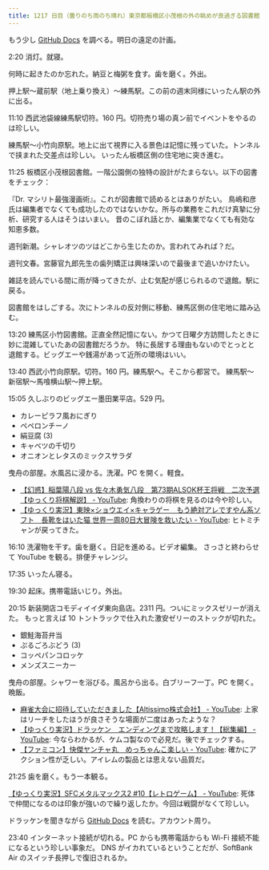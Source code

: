 ```yaml
---
title: 1217 日目（曇りのち雨のち晴れ）東京都板橋区小茂根の外の眺めが良過ぎる図書館と練馬区小竹の記憶から抜けていた図書館
---
```


もう少し [GitHub Docs] を調べる。明日の遠足の計画。

2:20 消灯。就寝。

何時に起きたのか忘れた。納豆と梅粥を食す。歯を磨く。外出。

押上駅～蔵前駅（地上乗り換え）～練馬駅。この前の週末同様にいったん駅の外に出る。

11:10 西武池袋線練馬駅切符。160 円。切符売り場の真ン前でイベントをやるのは珍しい。

練馬駅～小竹向原駅。地上に出て視界に入る景色は記憶に残っていた。トンネルで挟まれた交差点は珍しい。
いったん板橋区側の住宅地に突き進む。

11:25 板橋区小茂根図書館。一階公園側の独特の設計がたまらない。以下の図書をチェック：

『Dr. マシリト最強漫画術』。これが図書館で読めるとはありがたい。
鳥嶋和彦氏は編集者でなくても成功したのではないかな。所与の業務をこれだけ真摯に分析、研究する人はそうはいまい。
昔のこぼれ話とか、編集業でなくても有効な知恵多数。

週刊新潮。シャレオツのツはどこから生じたのか。言われてみれば？だ。

週刊文春。宮藤官九郎先生の歯列矯正は興味深いので最後まで追いかけたい。

雑誌を読んでいる間に雨が降ってきたが、止む気配が感じられるので退館。駅に戻る。

図書館をはしごする。次にトンネルの反対側に移動、練馬区側の住宅地に踏み込む。

13:20 練馬区小竹図書館。正直全然記憶にない。かつて日曜夕方訪問したときに妙に混雑していたあの図書館だろうか。
特に長居する理由もないのでとっとと退館する。ビッグエーや銭湯があって近所の環境はいい。

13:40 西武小竹向原駅。切符。160 円。練馬駅へ。そこから都営で。
練馬駅～新宿駅～馬喰横山駅～押上駅。

15:05 久しぶりのビッグエー墨田業平店。529 円。

* カレーピラフ風おにぎり
* ペペロンチーノ
* 絹豆腐 (3)
* キャベツの千切り
* オニオンとレタスのミックスサラダ

曳舟の部屋。水風呂に浸かる。洗濯。PC を開く。軽食。

* [【幻惑】稲葉陽八段 vs 佐々木勇気八段　第73期ALSOK杯王将戦　二次予選【ゆっくり将棋解説】 - YouTube](https://www.youtube.com/watch?v=Lws-R0L1Fh4):
  角換わりの将棋を見るのは今や珍しい。
* [【ゆっくり実況】東映×ショウエイ×キャラゲー　もう絶対アレですやん系ソフト　長靴をはいた猫 世界一周80日大冒険を救いたい - YouTube](https://www.youtube.com/watch?v=NFsWxB_YYYs):
  ヒトミチャンが戻ってきた。

16:10 洗濯物を干す。歯を磨く。日記を進める。ビデオ編集。
さっさと終わらせて YouTube を観る。排便チャレンジ。

17:35 いったん寝る。

19:30 起床。携帯電話いじり。外出。

20:15 新装開店コモディイイダ東向島店。2311 円。ついにミックスゼリーが消えた。
もっと言えば 10 トントラックで仕入れた激安ゼリーのストックが切れた。

* 銀鮭海苔弁当
* ぷるごろぶどう (3)
* コッペパンコロッケ
* メンズスニーカー

曳舟の部屋。シャワーを浴びる。風呂から出る。白ブリーフ一丁。PC を開く。晩飯。

* [麻雀大会に招待していただきました【Altissimo株式会社】 - YouTube](https://www.youtube.com/watch?v=h-86_tDji5s):
  上家はリーチをしたほうが良さそうな場面が二度はあったような？
* [【ゆっくり実況】ドラッケン　エンディングまで攻略します！【総集編】 - YouTube](https://www.youtube.com/watch?v=oP0cNiQHc9k):
  今ならわかるが、ケムコ製なので必見だ。後でチェックする。
* [【ファミコン】快傑ヤンチャ丸　めっちゃんこ楽しい - YouTube](https://www.youtube.com/watch?v=vxGmVNJdw2I):
  確かにアクション性が乏しい。アイレムの製品とは思えない品質だ。

21:25 歯を磨く。もう一本観る。

[【ゆっくり実況】SFCメタルマックス2 #10【レトロゲーム】 - YouTube](https://www.youtube.com/watch?v=NWVAwlnsttw):
死体で仲間になるのは印象が強いので繰り返したか。今回は戦闘がなくて珍しい。

ドラッケンを聞きながら [GitHub Docs] を読む。アカウント周り。

23:40 インターネット接続が切れる。PC からも携帯電話からも Wi-Fi 接続不能になるという珍しい事象だ。
DNS がイカれているということだが、SoftBank Air のスイッチ長押しで復旧されるか。

[GitHub Docs]: https://docs.github.com/en
